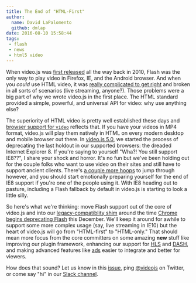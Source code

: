 ```yaml
---
title: The End of "HTML-First"
author:
  name: David LaPalomento
  github: dmlap
date: 2016-08-10 15:58:44
tags:
 - flash
 - news
 - html5 video
---
```

When video.js was [first released](https://github.com/videojs/video.js/commit/abe9252bbb7d255dd4671cf0afd93d980c2bf6df) all the way back in 2010, Flash was the only way to play video in Firefox, IE, and the Android browser. And when you *could* use HTML video, it was [really complicated to get right](http://diveinto.html5doctor.com/video.html) and broken in all sorts of scenarios (live streaming, anyone?). Those problems were a big part of why we wrote video.js in the first place. The HTML standard provided a simple, powerful, and universal API for video: why use anything else?

The superiority of HTML video is pretty well established these days and [browser support for `video`](http://caniuse.com/#feat=video) reflects that. If you have your videos in MP4 format, video.js will play them natively in HTML on every modern desktop and mobile browser out there. In [video.js 5.0](http://blog.videojs.com/Video-js-5-The-Only-Thing-That%E2%80%99s-Changed-Is-Everything-except-for-like-3-things-that-didn-t-including-the-name/), we started the process of deprecating the last holdout in our supported browsers: the dreaded Internet Explorer 8. If you're saying to yourself "Wha?! You still support IE8??", I share your shock and horror. It's no fun but we've been holding out for the couple folks who want to use video on their sites and still have to support ancient clients. There's [a couple more hoops](http://docs.videojs.com/docs/guides/setup.html#step-1-include-the-video-js-javascript-and-css-files-in-the-head-of-your-page-) to jump through however, and you should start emotionally preparing yourself for the end of IE8 support if you're one of the people using it. With IE8 heading out to pasture, including a Flash fallback by default in video.js is starting to look a little silly.

So here's what we're thinking: move Flash support out of the core of video.js and into our [legacy-compatiblity shim](https://github.com/videojs/ie8) around the time [Chrome begins deprecating Flash](https://chrome.googleblog.com/2016/08/flash-and-chrome.html) this December. We'll keep it around for awhile to support some more complex usage (say, live streaming in IE10) but the heart of video.js will go from "HTML-first" to "HTML-only." That should mean more focus from the core committers on some amazing __new__ stuff like improving our plugin framework, enhancing our support for [HLS](http://videojs.github.io/videojs-contrib-hls/) and [DASH](http://videojs.github.io/videojs-contrib-dash/), and making advanced features like [ads](https://github.com/videojs/videojs-contrib-ads) easier to integrate and better for viewers.

How does that sound? Let us know in this [issue](https://github.com/videojs/video.js/issues/3520), ping [@videojs](https://twitter.com/videojs) on Twitter, or come say "hi" in our [Slack channel](http://slack.videojs.com/).
